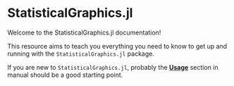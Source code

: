 # StatisticalGraphics.jl

Welcome to the StatisticalGraphics.jl documentation!

This resource aims to teach you everything you need to know to get up and running with the `StatisticalGraphics.jl` package.

If you are new to `StatisticalGraphics.jl`, probably the **[Usage](./Plots/)** section in manual should be a good starting point.